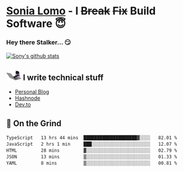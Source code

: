 # [Sonia Lomo](https://sonylomo.github.io/) - I ~~Break~~ ~~Fix~~ Build Software 😇
### Hey there Stalker... 😏 

<a href="https://github.com/sonylomo/github-readme-stats">
  <img align="center" src="https://media.giphy.com/media/lU05nFSW6Y2A/giphy.gif" alt="Sony's github stats" />
</a>

## <img src="assets/devcat.gif" width="40"> I write technical stuff
- [Personal Blog](https://www.sonylomo.dev/blog)
- [Hashnode](https://sonylomo.hashnode.dev/)
- [Dev.to](https://dev.to/sonylomo)

## 🤡 On the Grind
<!--START_SECTION:waka-->

```txt
TypeScript   13 hrs 44 mins  ████████████████████▓░░░░   82.01 %
JavaScript   2 hrs 1 min     ███░░░░░░░░░░░░░░░░░░░░░░   12.07 %
HTML         28 mins         ▓░░░░░░░░░░░░░░░░░░░░░░░░   02.79 %
JSON         13 mins         ▒░░░░░░░░░░░░░░░░░░░░░░░░   01.33 %
YAML         8 mins          ▒░░░░░░░░░░░░░░░░░░░░░░░░   00.81 %
```

<!--END_SECTION:waka-->
